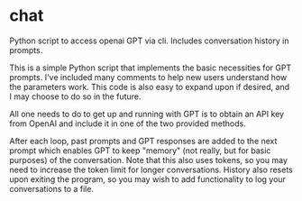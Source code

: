 # chat
Python script to access openai GPT via cli. Includes conversation history in prompts.

This is a simple Python script that implements the basic necessities for GPT prompts.
I've included many comments to help new users understand how the parameters work.
This code is also easy to expand upon if desired, and I may choose to do so in the future.

All one needs to do to get up and running with GPT is to obtain an API key from OpenAI
and include it in one of the two provided methods.

After each loop, past prompts and GPT responses are added to the next prompt which enables
GPT to keep "memory" (not really, but for basic purposes) of the conversation. Note that
this also uses tokens, so you may need to increase the token limit for longer conversations.
History also resets upon exiting the program, so you may wish to add functionality to log
your conversations to a file.
